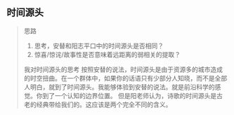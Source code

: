  ## 时间源头

> 思路
> 1. 思考，安替和阳志平口中的时间源头是否相同？
> 2. 惊喜/惊诧/故事性是否意味着远距离的弱相关的提取？
> 
> 我对时间源头的思考
> 按照安替的说法，时间源头是由于资源多的城市造成的时空扭曲。在一个群体中，如果你的话语只有少部分人知晓，而不是全部人明白，就到了时间源头。我能够体验到安替的说法。就是前沿科学的感觉。你到了一个认知的边界位置。
> 但是阳老师认为，诗歌的时间源头是古老的经典带给我们的。这应该是两个完全不同的含义。

>

